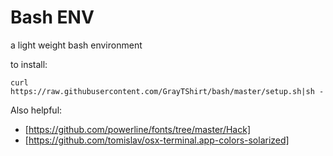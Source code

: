# Bash ENV

a light weight bash environment

to install:
```
curl https://raw.githubusercontent.com/GrayTShirt/bash/master/setup.sh|sh -
```

Also helpful:
  - [https://github.com/powerline/fonts/tree/master/Hack]
  - [https://github.com/tomislav/osx-terminal.app-colors-solarized]
